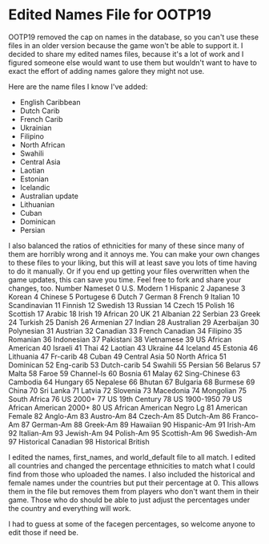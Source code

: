 # Edited Names File for OOTP19
OOTP19 removed the cap on names in the database, so you can't use these files in an older version because the game won't be able to support it. I decided to share my edited names files, because it's a lot of work and I figured someone else would want to use them but wouldn't want to have to exact the effort of adding names galore they might not use.

Here are the name files I know I've added:

- English Caribbean
- Dutch Carib
- French Carib
- Ukrainian
- Filipino
- North African
- Swahili
- Central Asia
- Laotian
- Estonian
- Icelandic
- Australian update
- Lithuanian
- Cuban
- Dominican
- Persian

I also balanced the ratios of ethnicities for many of these since many of them are horribly wrong and it annoys me. You can make your own changes to these files to your liking, but this will at least save you lots of time having to do it manually. Or if you end up getting your files overwritten when the game updates, this can save you time. Feel free to fork and share your changes, too.
Number	Nameset
0	U.S. Modern
1	Hispanic
2	Japanese
3	Korean
4	Chinese
5	Portugese
6	Dutch
7	German
8	French
9	Italian
10	Scandinavian
11	Finnish
12	Swedish
13	Russian
14	Czech
15	Polish
16	Scottish
17	Arabic
18	Irish
19	African
20	UK
21	Albanian
22	Serbian
23	Greek
24	Turkish
25	Danish
26	Armenian
27	Indian
28	Australian
29	Azerbaijan
30	Polynesian
31	Austrian
32	Canadian
33	French Canadian
34	Filipino
35	Romanian
36	Indonesian
37	Pakistani
38	Vietnamese
39	US African American
40	Israeli
41	Thai
42	Laotian
43	Ukraine
44	Iceland
45	Estonia
46	Lithuania
47	Fr-carib
48	Cuban
49	Central Asia
50	North Africa
51	Dominican
52	Eng-carib
53	Dutch-carib
54	Swahili
55	Persian
56	Belarus
57	Malta
58	Faroe
59	Channel-Is
60	Bosnia
61	Malay
62	Sing-Chinese
63	Cambodia
64	Hungary
65	Nepalese
66	Bhutan
67	Bulgaria
68	Burmese
69	China
70	Sri Lanka
71	Latvia
72	Slovenia
73	Macedonia
74	Mongolian
75	South Africa
76	US 2000+
77	US 19th Century
78	US 1900-1950
79	US African American 2000+
80	US African American Negro Lg
81	American Female
82	Anglo-Am
83	Austro-Am
84	Czech-Am
85	Dutch-Am
86	Franco-Am
87	German-Am
88	Greek-Am
89	Hawaiian
90	Hispanic-Am
91	Irish-Am
92	Italian-Am
93	Jewish-Am
94	Polish-Am
95	Scottish-Am
96	Swedish-Am
97	Historical Canadian
98	Historical British

I edited the names, first_names, and world_default file to all match. I edited all countries and changed the percentage ethnicities to match what I could find from those who uploaded the names. I also included the historical and female names under the countries but put their percentage at 0. This allows them in the file but removes them from players who don't want them in their game. Those who do should be able to just adjust the percentages under the country and everything will work. 

I had to guess at some of the facegen percentages, so welcome anyone to edit those if need be.
